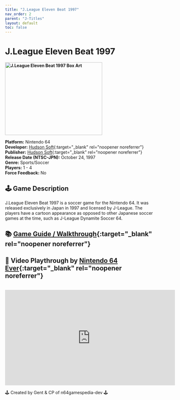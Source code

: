 ```yaml
---
title: "J.League Eleven Beat 1997"
nav_order: 2
parent: "J-Titles"
layout: default
toc: false
---
```


# J.League Eleven Beat 1997

<b>
<img src="https://images.launchbox-app.com/0c7f0b1e-a751-43d3-98c0-a104fd38a3c5.png" alt="J.League Eleven Beat 1997 Box Art" width="320" height="240" />
</b>

**Platform:** Nintendo 64  
**Developer:** [Hudson Soft](https://en.wikipedia.org/wiki/Hudson_Soft){:target="_blank" rel="noopener noreferrer"}  
**Publisher:** [Hudson Soft](https://en.wikipedia.org/wiki/Hudson_Soft){:target="_blank" rel="noopener noreferrer"}  
**Release Date (NTSC-JPN):** October 24, 1997  
**Genre:** Sports/Soccer  
**Players:** 1 - 4  
**Force Feedback:** No  

## 🕹️ Game Description
J.League Eleven Beat 1997 is a soccer game for the Nintendo 64. It was released exclusively in Japan in 1997 and licensed by J-League. The players have a cartoon appearance as opposed to other Japanese soccer games at the time, such as J-League Dynamite Soccer 64.

## 📚 [Game Guide / Walkthrough](https://gamefaqs.gamespot.com/n64/562841-jleague-eleven-beat-1997/faqs/79191){:target="_blank" rel="noopener noreferrer"}

## 🎥 Video Playthrough by [Nintendo 64 Ever](https://www.youtube.com/channel/UCJGb8I27ZXFM1Ox6qxc9Dlg){:target="_blank" rel="noopener noreferrer"}
<br />  
<iframe width="560" height="315" src="https://www.youtube.com/embed/juKLoQ2Z4F4" title="J.League Eleven Beat 1997 Gameplay by Nintendo 64 Ever" frameborder="0" allowfullscreen></iframe>

🕹️ Created by Gent & CP of n64gamespedia-dev 🕹️  
<!-- Vault Format: n64gamespedia-dev -->  
<!-- Protocol Source: _vault-specs/format-protocol.md -->
